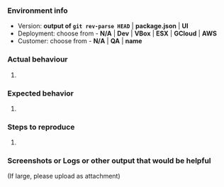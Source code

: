 ### Environment info
- Version: **output of `git rev-parse HEAD`** | **package.json** | **UI**
- Deployment: choose from - **N/A** | **Dev** | **VBox** | **ESX** | **GCloud** | **AWS**
- Customer: choose from - **N/A** | **QA** | **name**

### Actual behaviour
1.

### Expected behavior
1.

### Steps to reproduce
1.

### Screenshots or Logs or other output that would be helpful
(If large, please upload as attachment)
